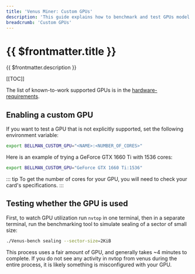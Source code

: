 ```yaml
---
title: 'Venus Miner: Custom GPUs'
description: 'This guide explains how to benchmark and test GPUs model that is not explicitally supported by the Venus Miner.'
breadcrumb: 'Custom GPUs'
---
```


# {{ $frontmatter.title }}

{{ $frontmatter.description }}

[[TOC]]

The list of known-to-work supported GPUs is in the [hardware-requirements](../hardware-requirements.md).

## Enabling a custom GPU

If you want to test a GPU that is not explicitly supported, set the following environment variable:

```sh
export BELLMAN_CUSTOM_GPU="<NAME>:<NUMBER_OF_CORES>"
```

Here is an example of trying a GeForce GTX 1660 Ti with 1536 cores:

```sh
export BELLMAN_CUSTOM_GPU="GeForce GTX 1660 Ti:1536"
```

::: tip
To get the number of cores for your GPU, you will need to check your card's specifications.
:::

## Testing whether the GPU is used

First, to watch GPU utilization run `nvtop` in one terminal, then in a separate terminal, run the benchmarking tool to simulate sealing of a sector of small size:

```sh
./Venus-bench sealing --sector-size=2KiB
```

This process uses a fair amount of GPU, and generally takes ~4 minutes to complete. If you do not see any activity in nvtop from venus during the entire process, it is likely something is misconfigured with your GPU.